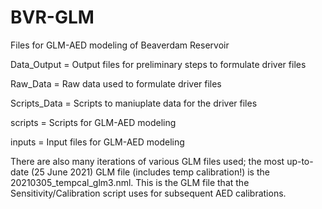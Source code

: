 # BVR-GLM
Files for GLM-AED modeling of Beaverdam Reservoir

Data_Output = Output files for preliminary steps to formulate driver files

Raw_Data = Raw data used to formulate driver files

Scripts_Data = Scripts to maniuplate data for the driver files

scripts = Scripts for GLM-AED modeling

inputs = Input files for GLM-AED modeling

There are also many iterations of various GLM files used; the most up-to-date (25 June 2021) GLM file (includes temp calibration!) is the 20210305_tempcal_glm3.nml. This is the GLM file that the Sensitivity/Calibration script uses for subsequent AED calibrations.
